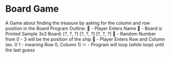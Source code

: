 # Board Game
A Game about finding the treasure by asking for the column and row position in the Board
Program Outline:
🧔 - Player Enters Name
🧱 - Board is Printed
Sample 3x3 Board:
[?, ?, ?]
[?, ?, ?]
[?, ?, ?]
🔢 - Random Number from 0 - 3 will be the position of the ship
🧔 - Player Enters Row and Column (ex. 0 1 - meaning Row 0, Column 1)
♾️ - Program will loop (while loop) until the last guess
